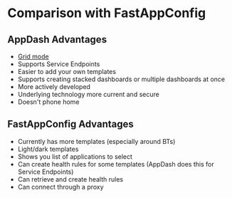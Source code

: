 # Comparison with FastAppConfig

## AppDash Advantages

- [Grid mode](grid.md)
- Supports Service Endpoints
- Easier to add your own templates
- Supports creating stacked dashboards or multiple dashboards at once
- More actively developed
- Underlying technology more current and secure
- Doesn't phone home

## FastAppConfig Advantages

- Currently has more templates (especially around BTs)
- Light/dark templates
- Shows you list of applications to select
- Can create health rules for some templates (AppDash does this for Service Endpoints)
- Can retrieve and create health rules
- Can connect through a proxy



